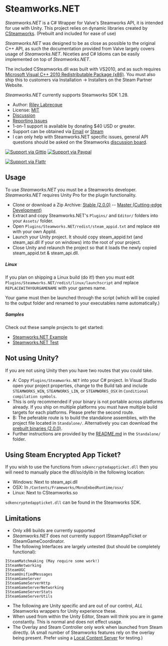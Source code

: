 Steamworks.NET
=======

_Steamworks.NET_ is a C# Wrapper for Valve's Steamworks API, it is intended for use with Unity. This project relies on dynamic libraries created by [CSteamworks](https://github.com/rlabrecque/CSteamworks). (Prebuilt and included for ease of use)

_Steamworks.NET_ was designed to be as close as possible to the original C++ API, as such the documentation provided from Valve largely covers usage of _Steamworks.NET_. 
Niceties and C# Idioms can be easily implemented on top of _Steamworks.NET_.

The included CSteamworks.dll was built with VS2010, and as such requires [Microsoft Visual C++ 2010 Redistributable Package (x86)](http://www.microsoft.com/en-us/download/details.aspx?id=5555). You must also ship this to customers via Installation -> Installers on the Steam Partner Website.

_Steamworks.NET_ currently supports Steamworks SDK 1.28.

* Author: [Riley Labrecque](https://github.com/rlabrecque)
* License: [MIT](http://www.opensource.org/licenses/mit-license.php)
* [Discussion](http://steamcommunity.com/groups/steamworks/discussions/0/666827974770212954/)
* [Reporting Issues](https://github.com/rlabrecque/Steamworks.NET/issues)
* 1-on-1 support is available by donating $40 USD or greater.
 * Support can be obtained via [Email](support@rileylabrecque.com) or [Steam](http://steamcommunity.com/id/rlabrecque)
 * I can only help with Steamworks.NET specific issues, general API questions should be asked on the Steamworks [discussion board](http://steamcommunity.com/groups/steamworks/discussions).

[![Support via Gittip](https://rawgithub.com/twolfson/gittip-badge/0.1.0/dist/gittip.png)](https://www.gittip.com/rlabrecque/)
[![Support via Paypal](https://www.paypalobjects.com/en_US/i/btn/btn_donateCC_LG.gif)](https://www.paypal.com/cgi-bin/webscr?cmd=_s-xclick&hosted_button_id=QHK4A3CWJDK3N)

[![Support via Flattr](https://api.flattr.com/button/flattr-badge-large.png)](https://flattr.com/submit/auto?user_id=rlabrecque&url=https%3A%2F%2Fgithub.com%2Frlabrecque%2FSteamworks.NET)


Usage
-----

To use _Steamworks.NET_ you must be a Steamworks developer. _Steamworks.NET_ requires Unity Pro for the plugin functionality.

* Clone or download a Zip Archive: [Stable (2.0.0)](https://github.com/rlabrecque/Steamworks.NET/archive/2.0.0.zip) -- [Master (Cutting-edge Development)](https://github.com/rlabrecque/Steamworks.NET/archive/master.zip)
* Extract and copy Steamworks.NET's `Plugins/` and `Editor/` folders into your `Assets/` folder.
* Open `Plugins/Steamworks.NET/redist/steam_appid.txt` and replace `480` with your own AppId.
* Launch your Unity project. It should copy steam_appid.txt (and steam_api.dll if your on windows) into the root of your project.
* Close Unity and relaunch the project so that it loads the newly copied steam_appid.txt & steam_api.dll.

##### Linux
If you plan on shipping a Linux build (do it!) then you must edit `Plugins/Steamworks.NET/redist/linux/launchscript` and replace `REPLACEWITHYOURGAMENAME` with your games name.

Your game must then be launched through the script (which will be copied to the output folder and renamed to your executables name automatically.)

##### Samples
Check out these sample projects to get started:
* [Steamworks.NET Example](https://github.com/rlabrecque/Steamworks.NET-Example)
* [Steamworks.NET Test](https://github.com/rlabrecque/Steamworks.NET-Test)

Not using Unity?
----------------

If you are not using Unity then you have two routes that you could take.
* A: Copy `Plugins/Steamworks.NET` into your C# project. In Visual Studio open your project properties, change to the Build tab and include `STEAMWORKS_WIN`, `STEAMWORKS_LIN`, or `STEAMWORKS_OSX` in `Conditional compilation symbols`.
 * This is only recommended if your binary is not portable across platforms already. If you ship on multiple platforms you must have multiple build targets for each platforms. Please prefer the second route.
* B: The peferable route is to build the standalone assemblies, with the project file located in `Standalone/`. Alternatively you can download the [prebuilt binaries (2.0.0)](https://github.com/rlabrecque/Steamworks.NET/releases/download/2.0.0/Steamworks.NET-Standalone_2.0.0.zip).
 * Further instructions are provided by the [README.md](https://github.com/rlabrecque/Steamworks.NET/blob/master/Standalone/README.md) in the `Standalone/` folder.

Using Steam Encrypted App Ticket?
---------------------------------

If you wish to use the functions from `sdkencryptedappticket.dll` then you will need to manually place the dll/so/dylib in the following location:
* Windows: Next to steam_api.dll
* OSX: In `/Contents/Frameworks/MonoEmbedRuntime/osx/`
* Linux: Next to CSteamworks.so

`sdkencryptedappticket.dll` can be found in the Steamworks SDK.

Limitations
-----------

* Only x86 builds are currently supported
* _Steamworks.NET_ does not currently support ISteamAppTicket or ISteamGameCoordinator.
* The following Interfaces are largely untested (but should be completely functional):
```
ISteamMatchmaking (May require some work!)
ISteamNetworking
ISteamUGC
ISteamUnifiedMessages
ISteamGameServer
ISteamGameServerHttp
ISteamGameServerNetworking
ISteamGameServerStats
ISteamGameServerUtils
```

* The following are Unity specific and are out of our control, *ALL* Steamworks wrappers for Unity experience these.
 * When used from within the Unity Editor, Steam will think you are in game constantly. This is normal and does not effect usage.
 * The Overlay and Steam Controller only work when launched from Steam directly. (A small number of Steamworks features rely on the overlay being present. Prefer using a [Local Content Server](https://partner.steamgames.com/documentation/steampipeLCS) for testing.)
